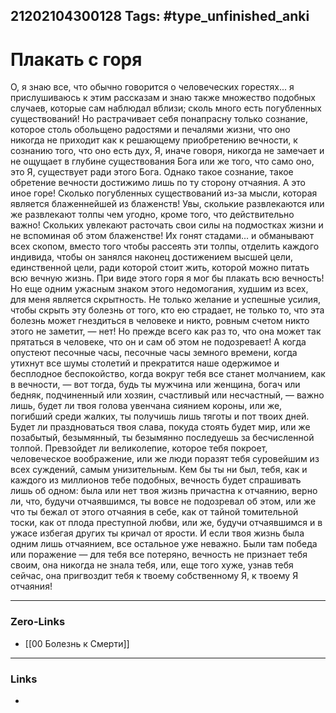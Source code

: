 21202104300128
Tags: #type_unfinished_anki 
---
# Плакать с горя

О, я знаю все, что обычно говорится о человеческих горестях... я прислушиваюсь к этим рассказам и знаю также множество подобных случаев, которые сам наблюдал вблизи; сколь много есть погубленных существований! Но растрачивает себя понапрасну только сознание, которое столь обольщено радостями и печалями жизни, что оно никогда не приходит как к решающему приобретению вечности, к сознанию того, что оно есть дух, Я, иначе говоря, никогда не замечает и не ощущает в глубине существования Бога или же того, что само оно, это Я, существует ради этого Бога. Однако такое сознание, такое обретение вечности достижимо лишь по ту сторону отчаяния. А это иное горе! Сколько погубленных существований из-за мысли, которая является блаженнейшей из блаженств! Увы, сколькие развлекаются или же развлекают толпы чем угодно, кроме того, что действительно важно! Скольких увлекают расточать свои силы на подмостках жизни и не вспоминая об этом блаженстве! Их гонят стадами... и обманывают всех скопом, вместо того чтобы рассеять эти толпы, отделить каждого индивида, чтобы он занялся наконец достижением высшей цели, единственной цели, ради которой стоит жить, которой можно питать всю вечную жизнь. При виде этого горя я мог бы плакать всю вечность! Но еще одним ужасным знаком этого недомогания, худшим из всех, для меня является скрытность. Не только желание и успешные усилия, чтобы скрыть эту болезнь от того, кто ею страдает, не только то, что эта болезнь может гнездиться в человеке и никто, ровным счетом никто этого не заметит, — нет! Но прежде всего как раз то, что она может так прятаться в человеке, что он и сам об этом не подозревает! А когда опустеют песочные часы, песочные часы земного времени, когда утихнут все шумы столетий и прекратится наше одержимое и бесплодное беспокойство, когда вокруг тебя все станет молчанием, как в вечности, — вот тогда, будь ты мужчина или женщина, богач или бедняк, подчиненный или хозяин, счастливый или несчастный, — важно лишь, будет ли твоя голова увенчана сиянием короны, или же, погибший среди жалких, ты получишь лишь тяготы и пот твоих дней. Будет ли праздноваться твоя слава, покуда стоять будет мир, или же позабытый, безымянный, ты безымянно последуешь за бесчисленной толпой. Превзойдет ли великолепие, которое тебя покроет, человеческое воображение, или же люди поразят тебя суровейшим из всех суждений, самым унизительным. Кем бы ты ни был, тебя, как и каждого из миллионов тебе подобных, вечность будет спрашивать лишь об одном: была или нет твоя жизнь причастна к отчаянию, верно ли, что, будучи отчаявшимся, ты вовсе не подозревал об этом, или же что ты бежал от этого отчаяния в себе, как от тайной томительной тоски, как от плода преступной любви, или же, будучи отчаявшимся и в ужасе избегая других ты кричал от ярости. И если твоя жизнь была одним лишь отчаянием, все остальное уже неважно. Были там победа или поражение — для тебя все потеряно, вечность не признает тебя своим, она никогда не знала тебя, или, еще того хуже, узнав тебя сейчас, она пригвоздит тебя к твоему собственному Я, к твоему Я отчаяния!

---
### Zero-Links
- [[00 Болезнь к Смерти]]
---
### Links
-